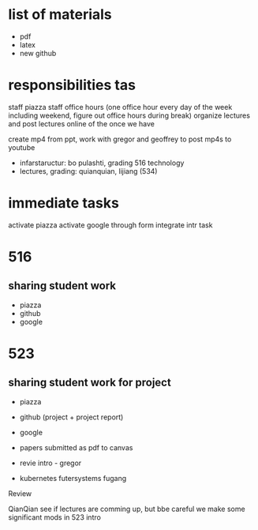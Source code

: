 # list of materials

* pdf
* latex
* new github

# responsibilities tas

staff piazza
staff office hours (one office hour every day of the week including weekend, figure out office hours during break)
organize lectures and post lectures online of the once we have

create mp4 from ppt, work with gregor and geoffrey to post mp4s to youtube


* infarstaructur: bo pulashti, grading 516 technology
* lectures, grading: quianquian, lijiang (534)

# immediate tasks

activate piazza
activate google through form
integrate intr task

# 516

## sharing student work

* piazza
* github
* google  

# 523


## sharing student work for project

* piazza
* github (project + project report)
* google  

* papers submitted as pdf to canvas

* revie intro - gregor
* kubernetes futersystems fugang

Review

QianQian see if lectures are comming up, but bbe careful we make some significant mods in 523 intro

